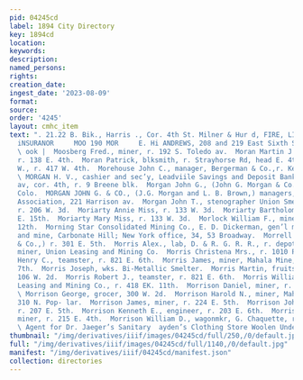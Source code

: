 ```yaml
---
pid: 04245cd
label: 1894 City Directory
key: 1894cd
location: 
keywords: 
description: 
named_persons: 
rights: 
creation_date: 
ingest_date: '2023-08-09'
format: 
source: 
order: '4245'
layout: cmhc_item
text: ". 21.22 B. Bik., Harris ., Cor. 4th St. Milner & Hur d, FIRE, LIFE AND ACCIDENT
  iNSURANOR     MOO 190 MOR     E. Hi ANDREWS, 208 and 219 East Sixth St, HARDWARE
  \ ook |  Moosberg Fred., miner, r. 192 S. Toledo av.  Moran Martin J., bricklayer,
  r. 138 E. 4th.  Moran Patrick, blksmith, r. Strayhorse Rd, head E. 4th.  More James
  W., r. 417 W. 4th.  Morehouse John C., manager, Bergerman & Co.,r. Keystone blk.
  \ MORGAN H. V., cashier and sec’y, Leadviile Savings and Deposit Bank, Harrison
  av, cor. 4th, r. 9 Breene blk.  Morgan John G., (John G. Morgan & Co.,) r. LYenver,
  Colo.  MORGAN JOHN G. & CO., (J.G. Morgan and L. B. Brown,) managers, State Policy
  Association, 221 Harrison av.  Morgan John T., stenographer Union Smelting Co.,
  r. 206 W. 3d.  Moriarty Annie Miss, r. 133 W. 3d.  Moriarty Bartholomew, r. 1324
  E. 15th.  Moriarty Mary Miss, r. 133 W. 3d.  Morlock William F., miner, r. 415 E.
  12th.  Morning Star Consolidated Mining Co., E. D. Dickerman, gen’l manager, office
  and mine, Carbonate Hill; New York office, 34, 53 Broadway.  Morrell Winters, (Guller
  & Co.,) r. 301 E. 5th.  Morris Alex., lab, D. & R. G. R. R., r. depot.  Morris Amos,
  miner, Union Leasing and Mining Co.  Morris Christena Mrs., r. 1010 Poplar.  Morris
  Henry C., teamster, r. 821 E. 6th.  Morris James, miner, Mahala Mine, r, 329 E.
  7th.  Morris Joseph, wks. Bi-Metallic Smelter.  Morris Martin, fruits and confectionery,
  106 W. 2d.  Morris Robert J., teamster, r. 821 E. 6th.  Morris William, miner, Union
  Leasing and Mining Co., r. 418 EK. 11th.  Morrison Daniel, miner, r. 212 EK. 5th.
  \ Morrison George, grocer, 300 W. 2d.  Morrison Harold N., miner, Mahala Mine, r.
  310 N. Pop- lar.  Morrison James, miner, r. 224 E. 5th.  Morrison John W., miner,
  r. 207 E. 5th.  Morrison Kenneth E., engineer, r. 203 E. 6th.  Morrison Ronald,
  miner, r. 215 E. 4th.  Morrison William D., wagonmkr, G. Chaquette, r. 143 W. Elm.
  \ Agent for Dr. Jaeger’s Sanitary  ayden’s Clothing Store Woolen Underwear.       "
thumbnail: "/img/derivatives/iiif/images/04245cd/full/250,/0/default.jpg"
full: "/img/derivatives/iiif/images/04245cd/full/1140,/0/default.jpg"
manifest: "/img/derivatives/iiif/04245cd/manifest.json"
collection: directories
---
```

